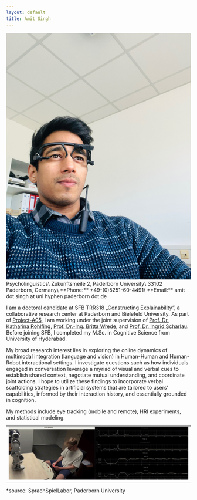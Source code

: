 ```yaml
---
layout: default
title: Amit Singh
---
```

<img class="profile-picture" src="profile_picture_updated.jpg">
Psycholinguistics\
Zukunftsmeile 2, Paderborn University\
33102 Paderborn, Germany\
**Phone:** +49-(0)5251-60-4491\
**Email:** amit dot singh at uni hyphen paderborn dot de




I am a doctoral candidate at SFB TRR318 [„Constructing Explainability“](https://trr318.uni-paderborn.de), a collaborative research center at Paderborn and Bielefeld University. As part of [Project-A05](https://trr318.uni-paderborn.de/projekte/a05), I am working under the joint supervision of [Prof. Dr. Katharina Rohlfing](https://www.uni-paderborn.de/person/50352), [Prof. Dr.-Ing. Britta Wrede](https://ekvv.uni-bielefeld.de/pers_publ/publ/PersonDetail.jsp?personId=10380), and [Prof. Dr. Ingrid Scharlau](https://kw.uni-paderborn.de/fach-psychologie/kognitive-psychologie/). Before joining SFB, I completed my M.Sc. in Cognitive Science from University of Hyderabad. 

My broad research interest lies in exploring the online dynamics of multimodal integration (language and vision) in Human-Human and Human-Robot interactional settings. I investigate questions such as how individuals engaged in conversation leverage a myriad of visual and verbal cues to establish shared context, negotiate mutual understanding, and coordinate joint actions. I hope to utilize these findings to incorporate verbal scaffolding strategies in artificial systems that are tailored to users' capabilities, informed by their interaction history, and essentially grounded in cognition.

My methods include eye tracking (mobile and remote), HRI experiments, and statistical modeling. 

<table>
  <tr>
    <td><img src="images/scenario.gif"></td>
  </tr>
 </table>
*source: SprachSpielLabor, Paderborn University


